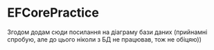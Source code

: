 # EFCorePractice
Згодом додам сюди посилання на діаграму бази даних (прийнамні спробую, але до цього ніколи з БД не працював, тож не обіцяю))
